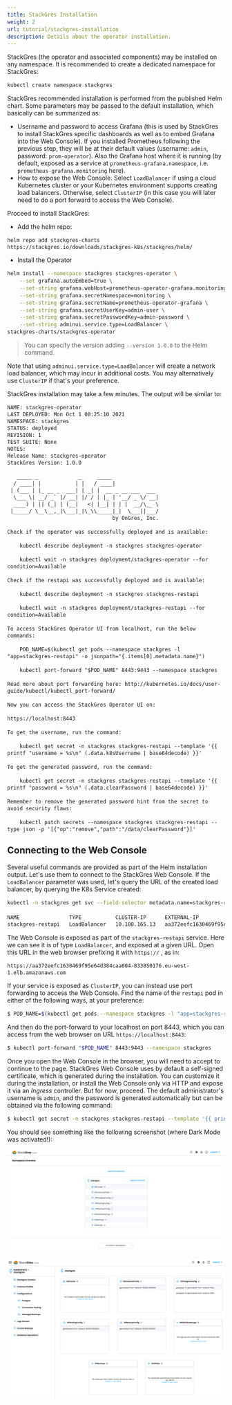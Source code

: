 ```yaml
---
title: StackGres Installation
weight: 2
url: tutorial/stackgres-installation
description: Details about the operator installation.
---
```


StackGres (the operator and associated components) may be installed on any namespace. It is recommended to create a dedicated namespace for StackGres:

```bash
kubectl create namespace stackgres
```

StackGres recommended installation is performed from the published Helm chart. Some parameters may be passed to the default installation, which basically can be summarized as:
* Username and password to access Grafana (this is used by StackGres to install StackGres specific dashboards as well as to embed Grafana into the Web Console). If you installed Prometheus following the previous step, they will be at their default values (username: `admin`, password: `prom-operator`). Also the Grafana host where it is running (by default, exposed as a service at `prometheus-grafana.namespace`, i.e. `prometheus-grafana.monitoring` here).
* How to expose the Web Console. Select `LoadBalancer` if using a cloud Kubernetes cluster or your Kubernetes environment supports creating load balancers. Otherwise, select `ClusterIP` (in this case you will later need to do a port forward to access the Web Console).

Proceed to install StackGres:

- Add the helm repo:

```
helm repo add stackgres-charts https://stackgres.io/downloads/stackgres-k8s/stackgres/helm/
```

- Install the Operator

```bash
helm install --namespace stackgres stackgres-operator \
    --set grafana.autoEmbed=true \
    --set-string grafana.webHost=prometheus-operator-grafana.monitoring \
    --set-string grafana.secretNamespace=monitoring \
    --set-string grafana.secretName=prometheus-operator-grafana \
    --set-string grafana.secretUserKey=admin-user \
    --set-string grafana.secretPasswordKey=admin-password \
    --set-string adminui.service.type=LoadBalancer \
stackgres-charts/stackgres-operator
```
> You can specify the version adding `--version 1.0.0` to the Helm command. 

Note that using `adminui.service.type=LoadBalancer` will create a network load balancer, which may incur in additional costs. You may alternatively use `ClusterIP` if that's your preference.

StackGres installation may take a few minutes. The output will be similar to:

```plain
NAME: stackgres-operator
LAST DEPLOYED: Mon Oct 1 00:25:10 2021
NAMESPACE: stackgres
STATUS: deployed
REVISION: 1
TEST SUITE: None
NOTES:
Release Name: stackgres-operator
StackGres Version: 1.0.0

   _____ _             _     _____
  / ____| |           | |   / ____|
 | (___ | |_ __ _  ___| | _| |  __ _ __ ___  ___
  \___ \| __/ _` |/ __| |/ / | |_ | '__/ _ \/ __|
  ____) | || (_| | (__|   <| |__| | | |  __/\__ \
 |_____/ \__\__,_|\___|_|\_\\_____|_|  \___||___/
                                  by OnGres, Inc.

Check if the operator was successfully deployed and is available:

    kubectl describe deployment -n stackgres stackgres-operator

    kubectl wait -n stackgres deployment/stackgres-operator --for condition=Available

Check if the restapi was successfully deployed and is available:

    kubectl describe deployment -n stackgres stackgres-restapi

    kubectl wait -n stackgres deployment/stackgres-restapi --for condition=Available

To access StackGres Operator UI from localhost, run the below commands:

    POD_NAME=$(kubectl get pods --namespace stackgres -l "app=stackgres-restapi" -o jsonpath="{.items[0].metadata.name}")

    kubectl port-forward "$POD_NAME" 8443:9443 --namespace stackgres

Read more about port forwarding here: http://kubernetes.io/docs/user-guide/kubectl/kubectl_port-forward/

Now you can access the StackGres Operator UI on:

https://localhost:8443

To get the username, run the command:

    kubectl get secret -n stackgres stackgres-restapi --template '{{ printf "username = %s\n" (.data.k8sUsername | base64decode) }}'

To get the generated password, run the command:

    kubectl get secret -n stackgres stackgres-restapi --template '{{ printf "password = %s\n" (.data.clearPassword | base64decode) }}'

Remember to remove the generated password hint from the secret to avoid security flaws:

    kubectl patch secrets --namespace stackgres stackgres-restapi --type json -p '[{"op":"remove","path":"/data/clearPassword"}]'
```


## Connecting to the Web Console

Several useful commands are provided as part of the Helm installation output. Let's use them to connect to the StackGres
Web Console. If the `LoadBalancer` parameter was used, let's query the URL of the created load balancer, by querying the
K8s Service created:

```bash
kubectl -n stackgres get svc --field-selector metadata.name=stackgres-restapi

NAME                TYPE           CLUSTER-IP      EXTERNAL-IP                                                              PORT(S)         AGE
stackgres-restapi   LoadBalancer   10.100.165.13   aa372eefc1630469f95e64d384caa004-833850176.eu-west-1.elb.amazonaws.com   443:32194/TCP   47m
```

The Web Console is exposed as part of the `stackgres-restapi` service. Here we can see it is of type `LoadBalancer`, and exposed at a given URL. Open this URL in the web browser prefixing it with `https://` , as in:

```
https://aa372eefc1630469f95e64d384caa004-833850176.eu-west-1.elb.amazonaws.com
```

If your service is exposed as `ClusterIP`, you can instead use port forwarding to access the Web Console. Find the name of the `restapi` pod in either of the following ways, at your preference:

```bash
$ POD_NAME=$(kubectl get pods --namespace stackgres -l "app=stackgres-restapi" -o jsonpath="{.items[0].metadata.name}")
```

And then do the port-forward to your localhost on port 8443, which you can access from the web browser on URL `https://localhost:8443`:

```bash
$ kubectl port-forward "$POD_NAME" 8443:9443 --namespace stackgres
```

Once you open the Web Console in the browser, you will need to accept to continue to the page. StackGres Web Console uses by default a self-signed certificate, which is generated during the installation. You can customize it during the installation, or install the Web Console only via HTTP and expose it via an _Ingress_ controller. But for now, proceed. The default administrator's username is `admin`, and the password is generated automatically but can be obtained via the following command:

```bash
$ kubectl get secret -n stackgres stackgres-restapi --template '{{ printf "%s\n" (.data.clearPassword | base64decode) }}'
```

You should see something like the following screenshot (where Dark Mode was activated!):

![StackGres Web Console](web-console-1.png)

![StackGres Web Console](web-console-2.png)


